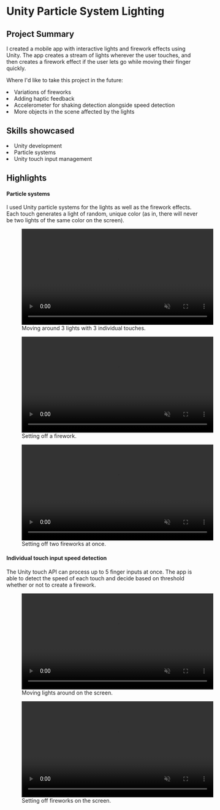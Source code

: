 
<h1 :class="$style.header">Unity Particle System Lighting</h1>





Project Summary
-

I created a mobile app with interactive lights and firework effects using Unity. The app creates a stream of lights wherever the user touches, and then creates a firework effect if the user lets go while moving their finger quickly. 

Where I'd like to take this project in the future:
<li>Variations of fireworks</li>
<li>Adding haptic feedback</li>
<li>Accelerometer for shaking detection alongside speed detection</li>
<li>More objects in the scene affected by the lights</li>

Skills showcased
-

<li>Unity development</li>

<li>Particle systems</li>

<li>Unity touch input management</li>


Highlights
-

<h4>Particle systems</h4>

I used Unity particle systems for the lights as well as the firework effects. Each touch generates a light of random, unique color (as in, there will never be two lights of the same color on the screen).


 <figure>
   <video controls loop width="500" autoplay muted :class="$style.media">
     <source src="./media/particles/triple_lights.mov" type="video/mp4">
   </video>
   <figcaption :class="$style.figcaption">Moving around 3 lights with 3 individual touches.</figcaption>
 </figure>


 <figure>
   <video controls loop width="500" autoplay muted :class="$style.media">
     <source src="./media/particles/single_firework.mov" type="video/mp4">
   </video>
   <figcaption :class="$style.figcaption">Setting off a firework.</figcaption>
 </figure>
 

  <figure>
   <video controls loop width="500" autoplay muted :class="$style.media">
     <source src="./media/particles/double_fireworks.mov" type="video/mp4">
   </video>
   <figcaption :class="$style.figcaption">Setting off two fireworks at once.</figcaption>
 </figure>

<h4>Individual touch input speed detection</h4>

The Unity touch API can process up to 5 finger inputs at once. The app is able to detect the speed of each touch and decide based on threshold whether or not to create a firework. 

<figure>
   <video controls loop width="500" autoplay muted :class="$style.media">
     <source src="./media/particles/twofingerlights.mov" type="video/mp4">
   </video>
   <figcaption :class="$style.figcaption">Moving lights around on the screen.</figcaption>
 </figure>

 <figure>
   <video controls loop width="500" autoplay muted :class="$style.media">
     <source src="./media/particles/secondinteraction.mov" type="video/mp4">
   </video>
   <figcaption :class="$style.figcaption">Setting off fireworks on the screen.</figcaption>
 </figure>

<style module>
.header {
  padding-left: 12%
}
</style>



<!---
<style module>
.card-button {
    border-radius: 10px;
    width: 50%;
    height: 50px;
    align-self: bottom;
    margin-bottom: 10%;
    background-color: #3d3d66;
    color: white;
    cursor: grab;
}
</style>

<style module>
.card-button:hover {
    transition: 0.3s;
    background-color: white;
    color: black;
    border-color: #3d3d66;
}
</style>

-->
